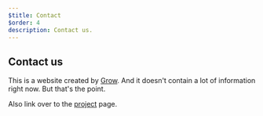 ```yaml
---
$title: Contact
$order: 4
description: Contact us.
---
```

## Contact us

This is a website created by [Grow](https://grow.io). And it doesn't contain a
lot of information right now. But that's the point.

Also link over to the [project]([url('/content/pages/projects.md')]) page.
